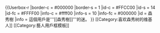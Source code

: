 {{Userbox-r
  |border-c = #000000
  |border-s = 1
  |id-c     = #FFCC00
  |id-s     = 14
  |id-fc    = #FFFF00
  |info-c   = #ffff00
  |info-s   = 10
  |info-fc  = #000000
  |id       = 森<br>秀樹
  |info     = 這個用戶是'''[[森秀樹]]'''的迷。
}}
<includeonly>[[Category:喜欢森秀树的维基人]]</includeonly>
<noinclude>[[Category:藝人用戶框模板]]</noinclude>